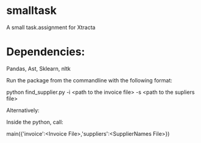 # smalltask
A small task.assignment for Xtracta

# Dependencies:

Pandas, Ast, Sklearn, nltk



Run the package from the commandline with the following format:

python find_supplier.py -i \<path to the invoice file\> -s \<path to the supliers file\>


Alternatively: 

Inside the python, call:

main({'invoice':\<Invoice File\>,'suppliers':\<SupplierNames File\>})
